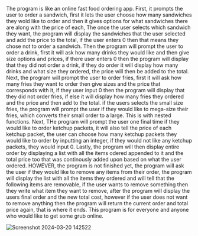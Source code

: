 The program is like an online fast food ordering app. First, it prompts the user to order a sandwich, first it lets the user choose how many sandwiches they wold like to order and then it gives options for what sandwiches there are along with the price of each, The once the user selects which sandwich they want, the program will display the sandwiches that the user selected and add the price to the total, if the user enters 0 then that means they chose not to order a sandwich. Then the program will prompt the user to order a drink, first it will ask how many drinks they would like and then give size options and prices, if there user enters 0 then the program will display that they did not order a drink, if they do order it will display how many drinks and what size they ordered, the price will then be added to the total. Next, the program will prompt the user to order fries, first it will ask how many fries they want to order then give sizes and the price that corresponds with it, if they user input 0 then the program will display that they did not order fries, if else it will display how many fries they ordered and the price and then add to the total. if the users selects the small size fries, the program will prompt the user if they would like to mega-size their fries, which converts their small order to a large. This is with nested functions. Next, THe program will prompt the user one final time if they would like to order ketchup packets, it will also tell the price of each ketchup packet, the user can choose how many ketchup packets they would like to order by inputting an integer, if they would not like any ketchup packets, they would input 0. Lastly, the program will then display entire order by displaying a list with all the items odered appended to it and the total price too that was continously added upon based on what the user ordered. HOWEVER, the program is not finished yet, the program will ask the user if they would like to remove any items from their order, the program will display the list with all the items they ordered and will tell that the following items are removable, if the user wants to remove something then they write what item they want to remove, after the program will display the users final order and the new total cost, however if the user does not want to remove anything then the program will return the current order and total price again, that is where it ends. This program is for everyone and anyone who would like to get some grub online. 

![Screenshot 2024-03-20 142522](https://github.com/Kvapiwala/Combo-Menu/assets/148393667/48daff53-44cf-450e-a1b7-8dfcb95df2c0)
